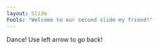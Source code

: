 ```yaml
---
layout: Slide
Fools: "Welcome to our second slide my friend!"
---
```

Dance!
Use left arrow to go back!
